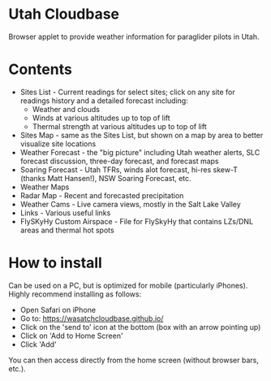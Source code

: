 # Utah Cloudbase
Browser applet to provide weather information for paraglider pilots in Utah.

# Contents
 - Sites List - Current readings for select sites; click on any site for readings history and a detailed forecast including:
      - Weather and clouds
      - Winds at various altitudes up to top of lift
      - Thermal strength at various altitudes up to top of lift
  - Sites Map - same as the Sites List, but shown on a map by area to better visualize site locations
  - Weather Forecast - the "big picture" including Utah weather alerts, SLC forecast discussion, three-day forecast, and forecast maps
  - Soaring Forecast - Utah TFRs, winds alot forecast, hi-res skew-T (thanks Matt Hansen!), NSW Soaring Forecast, etc.
  - Weather Maps
  - Radar Map - Recent and forecasted precipitation
  - Weather Cams - Live camera views, mostly in the Salt Lake Valley
  - Links - Various useful links
  - FlySKyHy Custom Airspace - File for FlySkyHy that contains LZs/DNL areas and thermal hot spots

# How to install
Can be used on a PC, but is optimized for mobile (particularly iPhones).
Highly recommend installing as follows:
  - Open Safari on iPhone
  - Go to:  https://wasatchcloudbase.github.io/
  - Click on the 'send to' icon at the bottom (box with an arrow pointing up)
  - Click on 'Add to Home Screen'
  - Click 'Add'

You can then access directly from the home screen (without browser bars, etc.).
